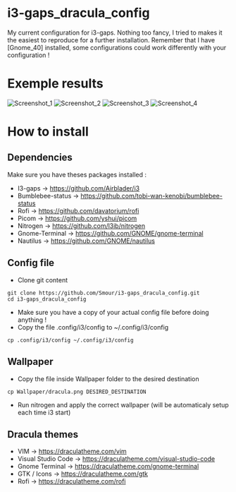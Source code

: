 # i3-gaps_dracula_config
My current configuration for i3-gaps. Nothing too fancy, I tried to makes it the easiest to reproduce for a further installation.
Remember that I have [Gnome_40] installed, some configurations could work differently with your configuration !

# Exemple results
![Screenshot_1](https://user-images.githubusercontent.com/40761875/118363213-9b953900-b593-11eb-9085-06f220b9946e.png)
![Screenshot_2](https://user-images.githubusercontent.com/40761875/118364670-bd91ba00-b599-11eb-9f5c-4f37e6251680.png)
![Screenshot_3](https://user-images.githubusercontent.com/40761875/118363441-abf9e380-b594-11eb-92b3-c5ab4e931f9a.png)
![Screenshot_4](https://user-images.githubusercontent.com/40761875/118363621-83beb480-b595-11eb-8d01-bb2c989181bd.png)

# How to install
## Dependencies
Make sure you have theses packages installed : 
* I3-gaps -> https://github.com/Airblader/i3
* Bumblebee-status -> https://github.com/tobi-wan-kenobi/bumblebee-status
* Rofi -> https://github.com/davatorium/rofi
* Picom -> https://github.com/yshui/picom
* Nitrogen -> https://github.com/l3ib/nitrogen
* Gnome-Terminal -> https://github.com/GNOME/gnome-terminal
* Nautilus -> https://github.com/GNOME/nautilus
## Config file
* Clone git content
```
git clone https://github.com/Smour/i3-gaps_dracula_config.git
cd i3-gaps_dracula_config
```
* Make sure you have a copy of your actual config file before doing anything !
* Copy the file .config/i3/config to ~/.config/i3/config
```
cp .config/i3/config ~/.config/i3/config
```
## Wallpaper
* Copy the file inside Wallpaper folder to the desired destination
```
cp Wallpaper/dracula.png DESIRED_DESTINATION
```
* Run nitrogen and apply the correct wallpaper (will be automaticaly setup each time i3 start)
## Dracula themes
* VIM -> https://draculatheme.com/vim
* Visual Studio Code -> https://draculatheme.com/visual-studio-code
* Gnome Terminal -> https://draculatheme.com/gnome-terminal
* GTK / Icons -> https://draculatheme.com/gtk
* Rofi -> https://draculatheme.com/rofi
